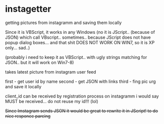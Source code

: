 # instagetter
getting pictures from instagramm and saving them locally

Since it is VBScript, it works in any Windows (no it is JScript.. (because of JSON) which call VBscript.. sometimes.. because JScript does not have popup dialog boxes... and that shit DOES NOT WORK ON WIN7,  so it is XP only... sad..)

(probably i need to keep it as VBScript.. with ugly strings matching for JSON.. but it will work on Win7-8)


 takes latest picture from instagram user feed

  first - get user id by name
  second - get JSON with links
  third - fing pic urg and save it locally

   client_id can be received by registration process on instagramm
   i would say MUST be received... do not reuse my id!!! (lol)


<strike>Since Imstagram sends JSON  it would be great to rewrite it in JScript!
 to do nice responce parcing  </strike>
